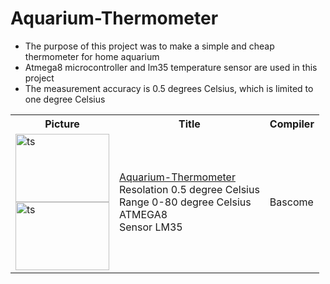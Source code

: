 # Aquarium-Thermometer
* The purpose of this project was to make a simple and cheap thermometer for home aquarium
* Atmega8 microcontroller and lm35 temperature sensor are used in this project
* The measurement accuracy is 0.5 degrees Celsius, which is limited to one degree Celsius

  

<markdown-accessiblity-table data-catalyst=""><table>
<tbody><tr>
    <th>Picture</th>
    <th>Title</th>
    <th>Compiler</th>
  </tr>
      <tr>
    <td>
	<span>
        <a target="_blank" rel="noopener noreferrer" href="https://github.com/user-attachments/assets/bef532cd-9206-4cc1-8e82-4e524d295caa">
		<img src="https://github.com/user-attachments/assets/bef532cd-9206-4cc1-8e82-4e524d295caa" alt="ts" width="150" height="109" style="max-width: 100%;"></a>
		</span> <br>
		<span>
        <a target="_blank" rel="noopener noreferrer" href="https://github.com/user-attachments/assets/5d1d6a50-bb8f-4c6d-905a-695af2e264e5">
		<img src="https://github.com/user-attachments/assets/5d1d6a50-bb8f-4c6d-905a-695af2e264e5" alt="ts" width="150" height="109" style="max-width: 100%;"></a>
		</span> <br>
    </td>
          <td>
        <a href="https://github.com/JamilAhmadiRovari/Aquarium-Thermometer">
        <span>Aquarium-Thermometer</span>
        </a> <br>
        <span>Resolation 0.5 degree Celsius </span> <br>
        <span>Range 0-80 degree Celsius</span> <br>
		   <span>ATMEGA8</span> <br>
		   <span>Sensor LM35</span> <br>
    </td>
    <td>
        Bascome <br>
    </td>
  </tr>
</tbody></table></markdown-accessiblity-table>

 
